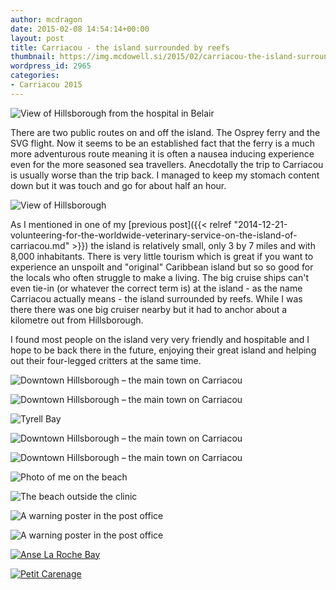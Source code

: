```yaml
---
author: mcdragon
date: 2015-02-08 14:54:14+00:00
layout: post
title: Carriacou - the island surrounded by reefs
thumbnail: https://img.mcdowell.si/2015/02/carriacou-the-island-surrounded-by-reefs-thumb.jpg
wordpress_id: 2965
categories:
- Carriacou 2015
---
```


![View of Hillsborough from the hospital in Belair](https://img.mcdowell.si/2015/02/2015-01-30-15.27.19-1.jpg "View of Hillsborough from the hospital in Belair")

There are two public routes on and off the island. The Osprey ferry and the SVG flight. Now it seems to be an established fact that the ferry is a much more adventurous route meaning it is often a nausea inducing experience even for the more seasoned sea travellers. Anecdotally the trip to Carriacou is usually worse than the trip back. I managed to keep my stomach content down but it was touch and go for about half an hour.

![View of Hillsborough](https://img.mcdowell.si/2015/02/2015-01-30-10.27.36-1.jpg "View of Hillsborough")

As I mentioned in one of my [previous post]({{< relref "2014-12-21-volunteering-for-the-worldwide-veterinary-service-on-the-island-of-carriacou.md" >}}) the island is relatively small, only 3 by 7 miles and with 8,000 inhabitants. There is very little tourism which is great if you want to experience an unspoilt and "original" Caribbean island but so so good for the locals who often struggle to make a living. The big cruise ships can't even tie-in (or whatever the correct term is) at the island - as the name Carriacou actually means - the island surrounded by reefs. While I was there there was one big cruiser nearby but it had to anchor about a kilometre out from Hillsborough.

I found most people on the island very very friendly and hospitable and I hope to be back there in the future, enjoying their great island and helping out their four-legged critters at the same time.

![Downtown Hillsborough – the main town on Carriacou](https://img.mcdowell.si/2015/02/2015-01-31-08.11.03-1.jpg "Downtown Hillsborough – the main town on Carriacou")

![Downtown Hillsborough – the main town on Carriacou](https://img.mcdowell.si/2015/02/2015-01-31-08.12.49-1.jpg "Downtown Hillsborough – the main town on Carriacou")

![Tyrell Bay](https://img.mcdowell.si/2015/02/2015-01-23-12.56.38-1.jpg "Tyrell Bay")

![Downtown Hillsborough – the main town on Carriacou](https://img.mcdowell.si/2015/02/2015-01-31-08.11.03-1.jpg "Downtown Hillsborough – the main town on Carriacou")

![Downtown Hillsborough – the main town on Carriacou](https://img.mcdowell.si/2015/02/2015-01-31-08.13.34-1.jpg "Downtown Hillsborough – the main town on Carriacou")

![Photo of me on the beach](https://img.mcdowell.si/2015/02/2015-01-17-07.57.59-1.jpg)

![The beach outside the clinic](https://img.mcdowell.si/2015/02/2015-01-18-14.15.24-1.jpg)

![A warning poster in the post office](https://img.mcdowell.si/2015/02/2015-01-20-14.46.08-e1423389785712-1.jpg "A warning poster in the post office")

![A warning poster in the post office](https://img.mcdowell.si/2015/02/2015-01-20-14.46.19-e1423389763576-1.jpg "A warning poster in the post office")

[![Anse La Roche Bay](https://img.mcdowell.si/2015/01/AnseLaRocheBay.jpg "Anse La Roche Bay - Click to enlarge")](https://img.mcdowell.si/2015/01/AnseLaRocheBay-large.jpg)

[![Petit Carenage](https://img.mcdowell.si/2015/01/petite-carenage.jpg "Petit Carenage - Click to enlarge")](https://img.mcdowell.si/2015/01/petite-carenage-large.jpg)
